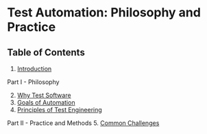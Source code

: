 # Test Automation: Philosophy and Practice
## Table of Contents
1. [Introduction](./intro.md)

Part I - Philosophy

2. [Why Test Software](./why-test.md)
3. [Goals of Automation](./automation-goals.md)
4. [Principles of Test Engineering](./automation-principles.md)

Part II - Practice and Methods
5. [Common Challenges](./automation-challenges.md)

